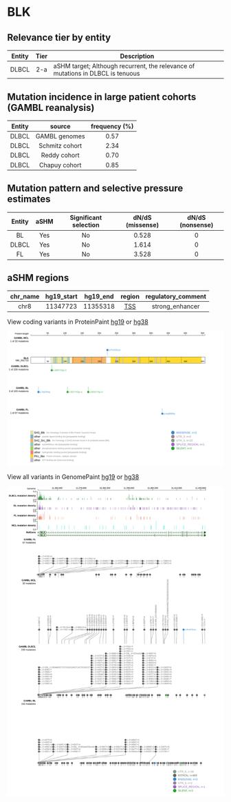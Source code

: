 # BLK

## Relevance tier by entity

|Entity|Tier|Description                              |
|:------:|:----:|-----------------------------------------|
|DLBCL |2-a | aSHM target; Although recurrent, the relevance of mutations in DLBCL is tenuous |

## Mutation incidence in large patient cohorts (GAMBL reanalysis)

|Entity|source        |frequency (%)|
|:------:|:--------------:|:-------------:|
|DLBCL |GAMBL genomes |0.57         |
|DLBCL |Schmitz cohort|2.34         |
|DLBCL |Reddy cohort  |0.70         |
|DLBCL |Chapuy cohort |0.85         |

## Mutation pattern and selective pressure estimates

|Entity|aSHM|Significant selection|dN/dS (missense)|dN/dS (nonsense)|
|:------:|:----:|:---------------------:|:----------------:|:----------------:|
|BL    |Yes |No                   |0.528           |0               |
|DLBCL |Yes |No                   |1.614           |0               |
|FL    |Yes |No                   |3.528           |0               |

## aSHM regions

|chr_name|hg19_start|hg19_end|region                                                                                   |regulatory_comment|
|:--------:|:----------:|:--------:|:-----------------------------------------------------------------------------------------:|:------------------:|
|chr8    |11347723  |11355318|[TSS](https://genome.ucsc.edu/s/rdmorin/GAMBL%20hg19?position=chr8%3A11347723%2D11355318)|strong_enhancer   |


View coding variants in ProteinPaint [hg19](https://morinlab.github.io/LLMPP/GAMBL/BLK_protein.html)  or [hg38](https://morinlab.github.io/LLMPP/GAMBL/BLK_protein_hg38.html)

![image](images/proteinpaint/BLK_NM_001715.svg)

View all variants in GenomePaint [hg19](https://morinlab.github.io/LLMPP/GAMBL/BLK.html)  or [hg38](https://morinlab.github.io/LLMPP/GAMBL/BLK_hg38.html)

![image](images/proteinpaint/BLK.svg)
